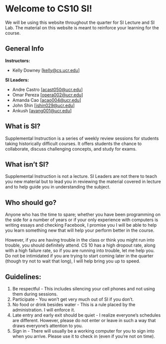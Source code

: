 Welcome to CS10 SI!
===================
We will be using this website throughout the quarter for SI Lecture and SI Lab. The material on this website is meant to reinforce your learning for the course. 

General Info
------------
**Instructors:** 

* Kelly Downey [[kelly@cs.ucr.edu]](mailto:kelly@cs.ucr.edu)

**SI Leaders:**

* Andre Castro [[acast050@ucr.edu]](mailto:acast050@ucr.edu)
* Omar Pereza [[opera002@ucr.edu]](mailto:opera002@ucr.edu)
* Amanda Cao [[acao004@ucr.edu]](mailto:acao004@ucr.edu)
* John Shin [[jshin029@ucr.edu]](mailto:john029@ucr.edu)
* Ankush [[avang001@ucr.edu]](mailto:avang001@ucr.edu)

What is SI?
-----------
Supplemental Instruction is a series of weekly review sessions for students taking historically difficult courses.
It offers students the chance to collaborate, discuss challenging concepts, and study for exams.

What isn’t SI?
--------------
Supplemental Instruction is not a lecture.
SI Leaders are not there to teach you new material but to lead you in reviewing the material covered in lecture and to help guide you in understanding the subject.

Who should go?
--------------
Anyone who has the time to spare;
whether you have been programming on the side for a number of years or if your only experience with computers is writing essays and checking Facebook,
I promise you I will be able to help you learn something new that will help your perform better in the course.

However, if you are having trouble in the class or think you might run into trouble, you should definitely attend.
CS 10 has a high dropout rate, along with a high failure rate, so if you are running into trouble, let me help you.
Do not be intimidated if you are trying to start coming later in the quarter (though try not to wait that long), I will help bring you up to speed.

Guidelines:
-----------
1. Be respectful - This includes silencing your cell phones and not using them during sessions.
2. Participate - You won’t get very much out of SI if you don’t.
3. No food or drink besides water - This is a rule placed by the administration. I will enforce it.
4. Late entry and early exit should be quiet - I realize everyone’s schedules are different.
However, please do not enter or leave in such a way that draws everyone’s attention to you.
5. Sign in - There will usually be a working computer for you to sign into when you arrive.
Please use it to check in (even if you’re not on time).
